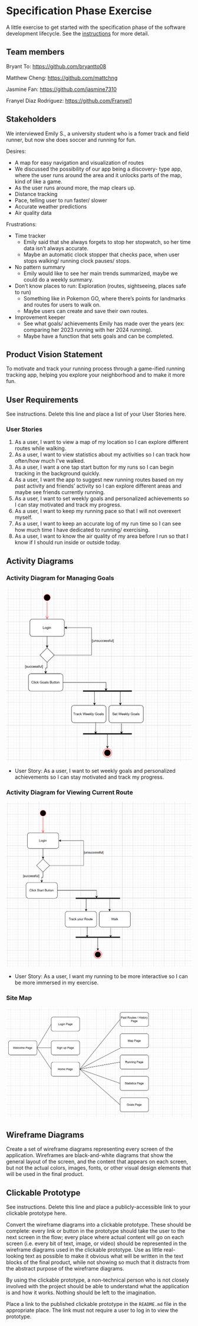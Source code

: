 # Specification Phase Exercise

A little exercise to get started with the specification phase of the software development lifecycle. See the [instructions](instructions.md) for more detail.

## Team members

Bryant To: https://github.com/bryantto08

Matthew Cheng: https://github.com/mattchng

Jasmine Fan: https://github.com/jasmine7310

Franyel Diaz Rodriguez: https://github.com/Franyel1

## Stakeholders
We interviewed Emily S., a university student who is a fomer track and field runner, but now she does soccer and running for fun.

Desires:
- A map for easy navigation and visualization of routes
-   We discussed the possibility of our app being a discovery- type app, where the user runs around the area and it unlocks parts of the map, kind of like a game.
-   As the user runs around more, the map clears up.
- Distance tracking
- Pace, telling user to run faster/ slower
- Accurate weather predictions
- Air quality data

Frustrations:
- Time tracker
    - Emily said that she always forgets to stop her stopwatch, so her time data isn’t always accurate.
    - Maybe an automatic clock stopper that checks pace, when user stops walking/ running clock pauses/ stops.
- No pattern summary
    - Emily would like to see her main trends summarized, maybe we could do a weekly summary.
- Don’t know places to run: Exploration (routes, sightseeing, places safe to run) 
    - Something like in Pokemon GO, where there’s points for landmarks and routes for users to walk on.
    - Maybe users can create and save their own routes.
- Improvement keeper
    - See what goals/ achievements Emily has made over the years (ex: comparing her 2023 running with her 2024 running).
    - Maybe have a function that sets goals and can be completed.


## Product Vision Statement

To motivate and track your running process through a game-ified running tracking app, helping you explore your neighborhood and to make it more fun.

## User Requirements

See instructions. Delete this line and place a list of your User Stories here.

### User Stories
1. As a user, I want to view a map of my location so I can explore different routes while walking.
2. As a user, I want to view statistics about my activities so I can track how often/how much I've walked.
3. As a user, I want a one tap start button for my runs so I can begin tracking in the background quickly.
4. As a user, I want the app to suggest new running routes based on my past activity and friends’ activity so I can explore different areas and maybe see friends currently running.
5. As a user, I want to set weekly goals and personalized achievements so I can stay motivated and track my progress.
6. As a user, I want to keep my running pace so that I will not overexert myself.
7. As a user, I want to keep an accurate log of my run time so I can see how much time I have dedicated to running/ exercising.
8. As a user, I want to know the air quality of my area before I run so that I know if I should run inside or outside today.

## Activity Diagrams

### Activity Diagram for Managing Goals
![img for activity diagram goals](/img/activity_goals.png)
* User Story: As a user, I want to set weekly goals and personalized achievements so I can stay motivated and track my progress.

### Activity Diagram for Viewing Current Route
![img for activity diagram route](/img/activity_route.png)
* User Story: As a user, I want my running to be more interactive so I can be more immersed in my exercise.

### Site Map
![img for site map](/img/site_map.png)

## Wireframe Diagrams

Create a set of wireframe diagrams representing every screen of the application. Wireframes are black-and-white diagrams that show the general layout of the screen, and the content that appears on each screen, but not the actual colors, images, fonts, or other visual design elements that will be used in the final product.

## Clickable Prototype

See instructions. Delete this line and place a publicly-accessible link to your clickable prototype here.

Convert the wireframe diagrams into a clickable prototype. These should be complete: every link or button in the prototype should take the user to the next screen in the flow; every place where actual content will go on each screen (i.e. every bit of text, image, or video) should be represented in the wireframe diagrams used in the clickable prototype. Use as little real-looking text as possible to make it obvious what will be written in the text blocks of the final product, while not showing so much that it distracts from the abstract purpose of the wireframe diagrams.

By using the clickable prototype, a non-technical person who is not closely involved with the project should be able to understand what the application is and how it works. Nothing should be left to the imagination.

Place a link to the published clickable prototype in the `README.md` file in the appropriate place. The link must not require a user to log in to view the prototype.
